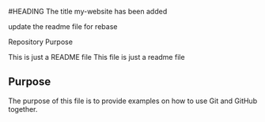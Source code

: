 #HEADING
The title my-website has been added



update the readme file for rebase

Repository Purpose 

This is just a README file
This file is just a readme file


## Purpose

The purpose of this file is to provide examples 
on how to use Git and GitHub together.
